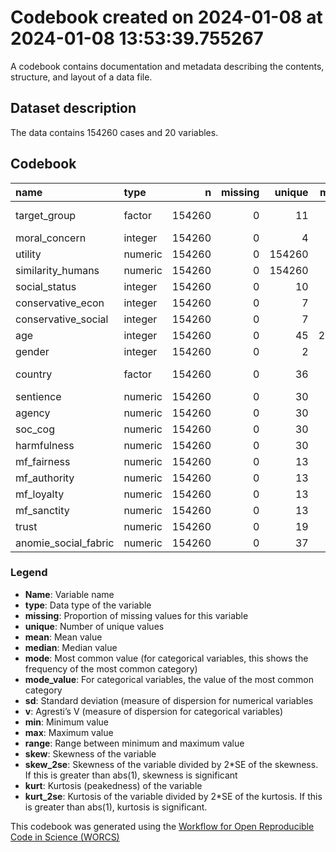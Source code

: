 Codebook created on 2024-01-08 at 2024-01-08 13:53:39.755267
================

A codebook contains documentation and metadata describing the contents,
structure, and layout of a data file.

## Dataset description

The data contains 154260 cases and 20 variables.

## Codebook

| name                 | type    |      n | missing | unique |  mean | median |     mode | mode_value     |   sd |    v |   min |   max | range |  skew | skew_2se |  kurt | kurt_2se |
|:---------------------|:--------|-------:|--------:|-------:|------:|-------:|---------:|:---------------|-----:|-----:|------:|------:|------:|------:|---------:|------:|---------:|
| target_group         | factor  | 154260 |       0 |     11 |       |        | 15426.00 | animal hi sent |      | 0.90 |       |       |       |       |          |       |          |
| moral_concern        | integer | 154260 |       0 |      4 |  1.52 |   2.00 |     2.00 |                | 0.99 |      |  0.00 |  3.00 |  3.00 | -0.02 |    -1.61 | -1.04 |   -41.53 |
| utility              | numeric | 154260 |       0 | 154260 |  5.37 |   6.47 |     6.47 |                | 2.09 |      |  0.01 |  8.69 |  8.69 | -0.87 |   -69.67 | -0.65 |   -26.03 |
| similarity_humans    | numeric | 154260 |       0 | 154260 |  5.58 |   6.70 |     6.70 |                | 2.14 |      | -0.05 |  8.83 |  8.88 | -1.05 |   -84.19 | -0.46 |   -18.29 |
| social_status        | integer | 154260 |       0 |     10 |  5.82 |   6.00 |     6.00 |                | 1.60 |      |  1.00 | 10.00 |  9.00 | -0.21 |   -17.02 | -0.06 |    -2.49 |
| conservative_econ    | integer | 154260 |       0 |      7 |  3.49 |   4.00 |     4.00 |                | 1.49 |      |  1.00 |  7.00 |  6.00 |  0.21 |    16.85 | -0.29 |   -11.74 |
| conservative_social  | integer | 154260 |       0 |      7 |  3.00 |   3.00 |     3.00 |                | 1.70 |      |  1.00 |  7.00 |  6.00 |  0.53 |    42.39 | -0.56 |   -22.60 |
| age                  | integer | 154260 |       0 |     45 | 21.12 |  20.00 |    20.00 |                | 4.75 |      | 15.00 | 60.00 | 45.00 |  3.63 |   291.39 | 17.19 |   689.00 |
| gender               | integer | 154260 |       0 |      2 |  1.67 |   2.00 |     2.00 |                | 0.47 |      |  1.00 |  2.00 |  1.00 | -0.74 |   -59.39 | -1.45 |   -58.18 |
| country              | factor  | 154260 |       0 |     36 |       |        | 12240.00 | South Africa   |      | 0.96 |       |       |       |       |          |       |          |
| sentience            | numeric | 154260 |       0 |     30 |  5.59 |   6.05 |     6.05 |                | 1.87 |      |  1.28 |  8.33 |  7.05 | -0.90 |   -72.54 | -0.04 |    -1.45 |
| agency               | numeric | 154260 |       0 |     30 |  5.52 |   5.96 |     5.96 |                | 1.84 |      |  1.79 |  7.79 |  6.00 | -0.80 |   -64.20 | -0.49 |   -19.60 |
| soc_cog              | numeric | 154260 |       0 |     30 |  5.38 |   5.93 |     5.93 |                | 2.09 |      |  1.26 |  8.47 |  7.22 | -0.67 |   -53.87 | -0.69 |   -27.79 |
| harmfulness          | numeric | 154260 |       0 |     30 |  2.03 |   1.42 |     1.42 |                | 1.54 |      |  0.35 |  5.99 |  5.64 |  1.39 |   111.83 |  0.80 |    32.10 |
| mf_fairness          | numeric | 154260 |       0 |     13 |  3.87 |   4.00 |     4.00 |                | 0.68 |      |  1.00 |  5.00 |  4.00 | -0.56 |   -44.67 |  0.91 |    36.35 |
| mf_authority         | numeric | 154260 |       0 |     13 |  3.24 |   3.33 |     3.33 |                | 0.82 |      |  1.00 |  5.00 |  4.00 |  0.11 |     8.72 | -0.22 |    -8.97 |
| mf_loyalty           | numeric | 154260 |       0 |     13 |  2.91 |   3.00 |     3.00 |                | 0.93 |      |  1.00 |  5.00 |  4.00 |  0.20 |    16.25 | -0.43 |   -17.38 |
| mf_sanctity          | numeric | 154260 |       0 |     13 |  3.84 |   4.00 |     4.00 |                | 0.96 |      |  1.00 |  5.00 |  4.00 | -0.81 |   -65.21 |  0.15 |     5.85 |
| trust                | numeric | 154260 |       0 |     19 |  3.36 |   3.33 |     3.33 |                | 1.13 |      |  1.00 |  7.00 |  6.00 |  0.02 |     1.44 | -0.40 |   -15.85 |
| anomie_social_fabric | numeric | 154260 |       0 |     37 |  4.13 |   4.17 |     4.17 |                | 0.96 |      |  1.00 |  7.00 |  6.00 | -0.07 |    -5.27 | -0.14 |    -5.53 |

### Legend

- **Name**: Variable name
- **type**: Data type of the variable
- **missing**: Proportion of missing values for this variable
- **unique**: Number of unique values
- **mean**: Mean value
- **median**: Median value
- **mode**: Most common value (for categorical variables, this shows the
  frequency of the most common category)
- **mode_value**: For categorical variables, the value of the most
  common category
- **sd**: Standard deviation (measure of dispersion for numerical
  variables
- **v**: Agresti’s V (measure of dispersion for categorical variables)
- **min**: Minimum value
- **max**: Maximum value
- **range**: Range between minimum and maximum value
- **skew**: Skewness of the variable
- **skew_2se**: Skewness of the variable divided by 2\*SE of the
  skewness. If this is greater than abs(1), skewness is significant
- **kurt**: Kurtosis (peakedness) of the variable
- **kurt_2se**: Kurtosis of the variable divided by 2\*SE of the
  kurtosis. If this is greater than abs(1), kurtosis is significant.

This codebook was generated using the [Workflow for Open Reproducible
Code in Science (WORCS)](https://osf.io/zcvbs/)
